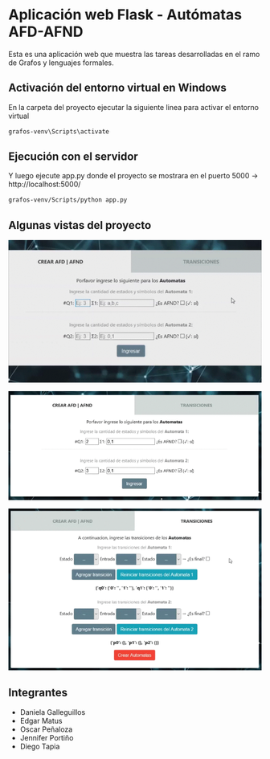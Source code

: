# Aplicación web Flask - Autómatas AFD-AFND

Esta es una aplicación web que muestra las tareas desarrolladas en el ramo de Grafos y lenguajes formales.

## Activación del entorno virtual en Windows 
En la carpeta del proyecto ejecutar la siguiente linea para activar el entorno virtual

```bash
grafos-venv\Scripts\activate
```

## Ejecución con el servidor

Y luego ejecute app.py donde el proyecto se mostrara en el puerto 5000 -> http://localhost:5000/

```bash
grafos-venv/Scripts/python app.py
```
## Algunas vistas del proyecto
![Coloque la cantidad de estados, los símbolos y marque la casilla, si el autómata es AFND](https://github.com/OEPO/Automatas-AFD-AFND/blob/master/static/gif/Captura_1.gif)

![Cuando termine de completar, haga click en ingresar, y vaya a la pestaña de transiciones](https://github.com/OEPO/Automatas-AFD-AFND/blob/master/static/gif/Captura_2.gif)

![Complete las transiciones, marque el estado que sea final y haga click en agregar transición](https://github.com/OEPO/Automatas-AFD-AFND/blob/master/static/gif/Captura_3.gif)

## Integrantes
+ Daniela Galleguillos
+ Edgar Matus
+ Oscar Peñaloza
+ Jennifer Portiño
+ Diego Tapia
